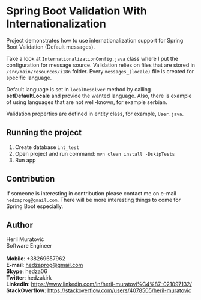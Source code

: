 # Spring Boot Validation With Internationalization
Project demonstrates how to use internationalization support for 
Spring Boot Validation (Default messages).

Take a look at `InternationalizationConfig.java` class where I put
the configuration for message source. Validation relies on files that are stored
in `/src/main/resources/i18n` folder. Every `messages_(locale)` file is created for 
specific language.

Default language is set in `localResolver` method by calling **setDefaultLocale** and 
provide the wanted language. Also, there is example of using languages
that are not well-known, for example serbian.

Validation properties are defined in entity class, for example, `User.java`.

## Running the project
1. Create database `int_test`
2. Open project and run command: `mvn clean install -DskipTests`
3. Run app

## Contribution
If someone is interesting in contribution please contact me on e-mail ```hedzaprog@gmail.com```. 
There will be more interesting things to come for Spring Boot especially.

## Author
Heril Muratović  
Software Engineer  
<br>
**Mobile**: +38269657962  
**E-mail**: hedzaprog@gmail.com  
**Skype**: hedza06  
**Twitter**: hedzakirk  
**LinkedIn**: https://www.linkedin.com/in/heril-muratovi%C4%87-021097132/  
**StackOverflow**: https://stackoverflow.com/users/4078505/heril-muratovic